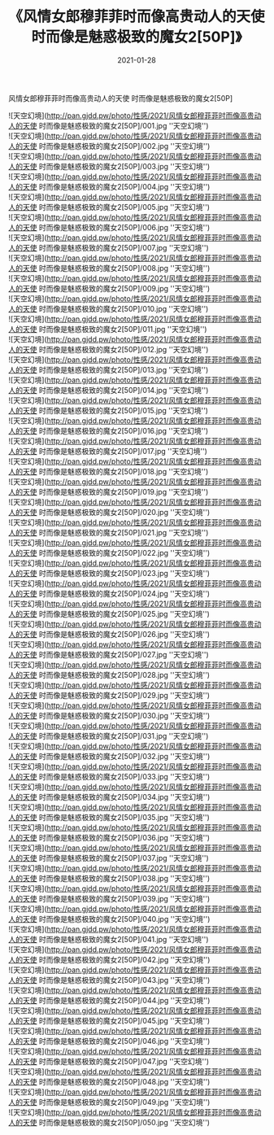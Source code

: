 ﻿---
layout: post
title:  《风情女郎穆菲菲时而像高贵动人的天使 时而像是魅惑极致的魔女2[50P]》
date:   2021-01-28
img: http://pan.gjdd.pw/photo/性感/2021/风情女郎穆菲菲时而像高贵动人的天使 时而像是魅惑极致的魔女2[50P]/000.jpg
categories: [美女, 性感, 泳衣]
---

风情女郎穆菲菲时而像高贵动人的天使 时而像是魅惑极致的魔女2[50P]



![天空幻境](http://pan.gjdd.pw/photo/性感/2021/风情女郎穆菲菲时而像高贵动人的天使 时而像是魅惑极致的魔女2[50P]/001.jpg ''天空幻境'') <br>
![天空幻境](http://pan.gjdd.pw/photo/性感/2021/风情女郎穆菲菲时而像高贵动人的天使 时而像是魅惑极致的魔女2[50P]/002.jpg ''天空幻境'') <br>
![天空幻境](http://pan.gjdd.pw/photo/性感/2021/风情女郎穆菲菲时而像高贵动人的天使 时而像是魅惑极致的魔女2[50P]/003.jpg ''天空幻境'') <br>
![天空幻境](http://pan.gjdd.pw/photo/性感/2021/风情女郎穆菲菲时而像高贵动人的天使 时而像是魅惑极致的魔女2[50P]/004.jpg ''天空幻境'') <br>
![天空幻境](http://pan.gjdd.pw/photo/性感/2021/风情女郎穆菲菲时而像高贵动人的天使 时而像是魅惑极致的魔女2[50P]/005.jpg ''天空幻境'') <br>
![天空幻境](http://pan.gjdd.pw/photo/性感/2021/风情女郎穆菲菲时而像高贵动人的天使 时而像是魅惑极致的魔女2[50P]/006.jpg ''天空幻境'') <br>
![天空幻境](http://pan.gjdd.pw/photo/性感/2021/风情女郎穆菲菲时而像高贵动人的天使 时而像是魅惑极致的魔女2[50P]/007.jpg ''天空幻境'') <br>
![天空幻境](http://pan.gjdd.pw/photo/性感/2021/风情女郎穆菲菲时而像高贵动人的天使 时而像是魅惑极致的魔女2[50P]/008.jpg ''天空幻境'') <br>
![天空幻境](http://pan.gjdd.pw/photo/性感/2021/风情女郎穆菲菲时而像高贵动人的天使 时而像是魅惑极致的魔女2[50P]/009.jpg ''天空幻境'') <br>
![天空幻境](http://pan.gjdd.pw/photo/性感/2021/风情女郎穆菲菲时而像高贵动人的天使 时而像是魅惑极致的魔女2[50P]/010.jpg ''天空幻境'') <br>
![天空幻境](http://pan.gjdd.pw/photo/性感/2021/风情女郎穆菲菲时而像高贵动人的天使 时而像是魅惑极致的魔女2[50P]/011.jpg ''天空幻境'') <br>
![天空幻境](http://pan.gjdd.pw/photo/性感/2021/风情女郎穆菲菲时而像高贵动人的天使 时而像是魅惑极致的魔女2[50P]/012.jpg ''天空幻境'') <br>
![天空幻境](http://pan.gjdd.pw/photo/性感/2021/风情女郎穆菲菲时而像高贵动人的天使 时而像是魅惑极致的魔女2[50P]/013.jpg ''天空幻境'') <br>
![天空幻境](http://pan.gjdd.pw/photo/性感/2021/风情女郎穆菲菲时而像高贵动人的天使 时而像是魅惑极致的魔女2[50P]/014.jpg ''天空幻境'') <br>
![天空幻境](http://pan.gjdd.pw/photo/性感/2021/风情女郎穆菲菲时而像高贵动人的天使 时而像是魅惑极致的魔女2[50P]/015.jpg ''天空幻境'') <br>
![天空幻境](http://pan.gjdd.pw/photo/性感/2021/风情女郎穆菲菲时而像高贵动人的天使 时而像是魅惑极致的魔女2[50P]/016.jpg ''天空幻境'') <br>
![天空幻境](http://pan.gjdd.pw/photo/性感/2021/风情女郎穆菲菲时而像高贵动人的天使 时而像是魅惑极致的魔女2[50P]/017.jpg ''天空幻境'') <br>
![天空幻境](http://pan.gjdd.pw/photo/性感/2021/风情女郎穆菲菲时而像高贵动人的天使 时而像是魅惑极致的魔女2[50P]/018.jpg ''天空幻境'') <br>
![天空幻境](http://pan.gjdd.pw/photo/性感/2021/风情女郎穆菲菲时而像高贵动人的天使 时而像是魅惑极致的魔女2[50P]/019.jpg ''天空幻境'') <br>
![天空幻境](http://pan.gjdd.pw/photo/性感/2021/风情女郎穆菲菲时而像高贵动人的天使 时而像是魅惑极致的魔女2[50P]/020.jpg ''天空幻境'') <br>
![天空幻境](http://pan.gjdd.pw/photo/性感/2021/风情女郎穆菲菲时而像高贵动人的天使 时而像是魅惑极致的魔女2[50P]/021.jpg ''天空幻境'') <br>
![天空幻境](http://pan.gjdd.pw/photo/性感/2021/风情女郎穆菲菲时而像高贵动人的天使 时而像是魅惑极致的魔女2[50P]/022.jpg ''天空幻境'') <br>
![天空幻境](http://pan.gjdd.pw/photo/性感/2021/风情女郎穆菲菲时而像高贵动人的天使 时而像是魅惑极致的魔女2[50P]/023.jpg ''天空幻境'') <br>
![天空幻境](http://pan.gjdd.pw/photo/性感/2021/风情女郎穆菲菲时而像高贵动人的天使 时而像是魅惑极致的魔女2[50P]/024.jpg ''天空幻境'') <br>
![天空幻境](http://pan.gjdd.pw/photo/性感/2021/风情女郎穆菲菲时而像高贵动人的天使 时而像是魅惑极致的魔女2[50P]/025.jpg ''天空幻境'') <br>
![天空幻境](http://pan.gjdd.pw/photo/性感/2021/风情女郎穆菲菲时而像高贵动人的天使 时而像是魅惑极致的魔女2[50P]/026.jpg ''天空幻境'') <br>
![天空幻境](http://pan.gjdd.pw/photo/性感/2021/风情女郎穆菲菲时而像高贵动人的天使 时而像是魅惑极致的魔女2[50P]/027.jpg ''天空幻境'') <br>
![天空幻境](http://pan.gjdd.pw/photo/性感/2021/风情女郎穆菲菲时而像高贵动人的天使 时而像是魅惑极致的魔女2[50P]/028.jpg ''天空幻境'') <br>
![天空幻境](http://pan.gjdd.pw/photo/性感/2021/风情女郎穆菲菲时而像高贵动人的天使 时而像是魅惑极致的魔女2[50P]/029.jpg ''天空幻境'') <br>
![天空幻境](http://pan.gjdd.pw/photo/性感/2021/风情女郎穆菲菲时而像高贵动人的天使 时而像是魅惑极致的魔女2[50P]/030.jpg ''天空幻境'') <br>
![天空幻境](http://pan.gjdd.pw/photo/性感/2021/风情女郎穆菲菲时而像高贵动人的天使 时而像是魅惑极致的魔女2[50P]/031.jpg ''天空幻境'') <br>
![天空幻境](http://pan.gjdd.pw/photo/性感/2021/风情女郎穆菲菲时而像高贵动人的天使 时而像是魅惑极致的魔女2[50P]/032.jpg ''天空幻境'') <br>
![天空幻境](http://pan.gjdd.pw/photo/性感/2021/风情女郎穆菲菲时而像高贵动人的天使 时而像是魅惑极致的魔女2[50P]/033.jpg ''天空幻境'') <br>
![天空幻境](http://pan.gjdd.pw/photo/性感/2021/风情女郎穆菲菲时而像高贵动人的天使 时而像是魅惑极致的魔女2[50P]/034.jpg ''天空幻境'') <br>
![天空幻境](http://pan.gjdd.pw/photo/性感/2021/风情女郎穆菲菲时而像高贵动人的天使 时而像是魅惑极致的魔女2[50P]/035.jpg ''天空幻境'') <br>
![天空幻境](http://pan.gjdd.pw/photo/性感/2021/风情女郎穆菲菲时而像高贵动人的天使 时而像是魅惑极致的魔女2[50P]/036.jpg ''天空幻境'') <br>
![天空幻境](http://pan.gjdd.pw/photo/性感/2021/风情女郎穆菲菲时而像高贵动人的天使 时而像是魅惑极致的魔女2[50P]/037.jpg ''天空幻境'') <br>
![天空幻境](http://pan.gjdd.pw/photo/性感/2021/风情女郎穆菲菲时而像高贵动人的天使 时而像是魅惑极致的魔女2[50P]/038.jpg ''天空幻境'') <br>
![天空幻境](http://pan.gjdd.pw/photo/性感/2021/风情女郎穆菲菲时而像高贵动人的天使 时而像是魅惑极致的魔女2[50P]/039.jpg ''天空幻境'') <br>
![天空幻境](http://pan.gjdd.pw/photo/性感/2021/风情女郎穆菲菲时而像高贵动人的天使 时而像是魅惑极致的魔女2[50P]/040.jpg ''天空幻境'') <br>
![天空幻境](http://pan.gjdd.pw/photo/性感/2021/风情女郎穆菲菲时而像高贵动人的天使 时而像是魅惑极致的魔女2[50P]/041.jpg ''天空幻境'') <br>
![天空幻境](http://pan.gjdd.pw/photo/性感/2021/风情女郎穆菲菲时而像高贵动人的天使 时而像是魅惑极致的魔女2[50P]/042.jpg ''天空幻境'') <br>
![天空幻境](http://pan.gjdd.pw/photo/性感/2021/风情女郎穆菲菲时而像高贵动人的天使 时而像是魅惑极致的魔女2[50P]/043.jpg ''天空幻境'') <br>
![天空幻境](http://pan.gjdd.pw/photo/性感/2021/风情女郎穆菲菲时而像高贵动人的天使 时而像是魅惑极致的魔女2[50P]/044.jpg ''天空幻境'') <br>
![天空幻境](http://pan.gjdd.pw/photo/性感/2021/风情女郎穆菲菲时而像高贵动人的天使 时而像是魅惑极致的魔女2[50P]/045.jpg ''天空幻境'') <br>
![天空幻境](http://pan.gjdd.pw/photo/性感/2021/风情女郎穆菲菲时而像高贵动人的天使 时而像是魅惑极致的魔女2[50P]/046.jpg ''天空幻境'') <br>
![天空幻境](http://pan.gjdd.pw/photo/性感/2021/风情女郎穆菲菲时而像高贵动人的天使 时而像是魅惑极致的魔女2[50P]/047.jpg ''天空幻境'') <br>
![天空幻境](http://pan.gjdd.pw/photo/性感/2021/风情女郎穆菲菲时而像高贵动人的天使 时而像是魅惑极致的魔女2[50P]/048.jpg ''天空幻境'') <br>
![天空幻境](http://pan.gjdd.pw/photo/性感/2021/风情女郎穆菲菲时而像高贵动人的天使 时而像是魅惑极致的魔女2[50P]/049.jpg ''天空幻境'') <br>
![天空幻境](http://pan.gjdd.pw/photo/性感/2021/风情女郎穆菲菲时而像高贵动人的天使 时而像是魅惑极致的魔女2[50P]/050.jpg ''天空幻境'') <br>